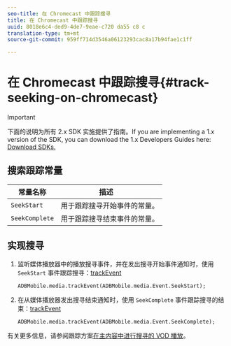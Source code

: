 ```yaml
---
seo-title: 在 Chromecast 中跟踪搜寻
title: 在 Chromecast 中跟踪搜寻
uuid: 8018e6c4-ded9-4de7-9eae-c720 da55 c8 c
translation-type: tm+mt
source-git-commit: 959ff714d3546a06123293cac8a17b94fae1c1ff

---
```



# 在 Chromecast 中跟踪搜寻{#track-seeking-on-chromecast}

>[!IMPORTANT]
>
>下面的说明为所有 2.x SDK 实施提供了指南。If you are implementing a 1.x version of the SDK, you can download the 1.x Developers Guides here: [Download SDKs.](../../../sdk-implement/download-sdks.md)

## 搜索跟踪常量

| 常量名称 | 描述     |
|---|---|
| `SeekStart` | 用于跟踪搜寻开始事件的常量。 |
| `SeekComplete` | 用于跟踪搜寻结束事件的常量。 |

## 实现搜寻

1. 监听媒体播放器中的播放搜寻事件，并在发出搜寻开始事件通知时，使用 `SeekStart` 事件跟踪搜寻：[trackEvent](https://adobe-marketing-cloud.github.io/media-sdks/reference/chromecast/ADBMobile.media.html#.trackEvent)

   ```
   ADBMobile.media.trackEvent(ADBMobile.media.Event.SeekStart); 
   ```

1. 在从媒体播放器发出搜寻结束通知时，使用 `SeekComplete` 事件跟踪搜寻的结束：[trackEvent](https://adobe-marketing-cloud.github.io/media-sdks/reference/chromecast/ADBMobile.media.html#.trackEvent)

   ```
   ADBMobile.media.trackEvent(ADBMobile.media.Event.SeekComplete); 
   ```

有关更多信息，请参阅跟踪方案[在主内容中进行搜寻的 VOD 播放](../../../sdk-implement/tracking-scenarios/vod-seeking.md)。
